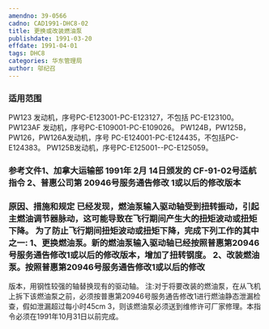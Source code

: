 ```yaml
---
amendno: 39-0566
cadno: CAD1991-DHC8-02
title: 更换或改装燃油泵
publishdate: 1991-03-20
effdate: 1991-04-01
tags: DHC8
categories: 华东管理局
author: 邬纪召
---
```


### 适用范围 
PW123 发动机，序号PC-E123001-PC-E123127，不包括
PC-E123100。 PW123AF 发动机，序号PC-E109001-PC-E109026。 PW124B，PW125B，PW126，PW126A发动机，序号
PC-E124001-PC-E124435，不包括PC-E124383。 PW125B发动机，序号PC-E125001--PC-E125059。

### 参考文件1、加拿大运输部 1991年 2月 14日颁发的 CF-91-02号适航指令 2、普惠公司第 20946号服务通告修改 1或以后的修改版本

### 原因、措施和规定     已经发现，燃油泵输入驱动轴受到扭转振动，引起主燃油调节器脉动，这可能导致在飞行期间产生大的扭矩波动或扭矩下降。     为了防止飞行期间扭矩波动或扭矩下降，完成下列工作的其中之一: 1、更换燃油泵。新的燃油泵输入驱动轴已经按照普惠第20946号服务通告修改1或以后的修改版本，增加了扭转钢度。     2、改装燃油泵。按照普惠第20946号服务通告修改1或以后的修改
  
版本，用钢性较强的轴替换现有的驱动轴。 
    注:对于将要改装的燃油泵，在从飞机上拆下该燃油泵之前，必须按普惠第20946号服务通告修改1进行燃油静态泄漏检查，假如泄漏超过每小时45cm 3，则该燃油泵必须送到维修许可厂家修理。本指令必须在1991年10月31日以前完成。
